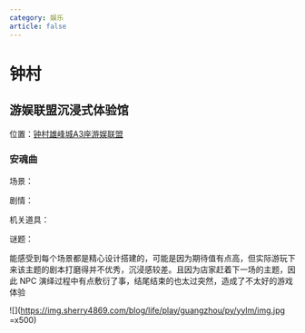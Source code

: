 ```yaml
---
category: 娱乐
article: false
---
```


# 钟村

## 游娱联盟沉浸式体验馆

<span class="icon iconfont icon-locate"></span> 位置：<a href="https://ditu.amap.com/place/B0G2AK3JQM" target="_blank">钟村雄峰城A3座游娱联盟</a>

### 安魂曲

<div><p>场景：<el-rate model-value="4" disabled /></p></div>

<div><p>剧情：<el-rate model-value="0.5" disabled /></p></div>

<div><p>机关道具：<el-rate model-value="3" disabled /></p></div>

<div><p>谜题：<el-rate model-value="1.5" disabled /></p></div>

能感受到每个场景都是精心设计搭建的，可能是因为期待值有点高，但实际游玩下来该主题的剧本打磨得并不优秀，沉浸感较差。且因为店家赶着下一场的主题，因此 NPC 演绎过程中有点敷衍了事，结尾结束的也太过突然，造成了不太好的游戏体验

![](https://img.sherry4869.com/blog/life/play/guangzhou/py/yylm/img.jpg =x500)